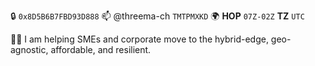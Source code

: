 🔒 `0x8D5B6B7FBD93D888` 📫 @threema-ch `TMTPMXKD` 🌍 __HOP__ `07Z-02Z` __TZ__ `UTC`

🕵🏼 I am helping SMEs and corporate move to the hybrid-edge, geo-agnostic, affordable, and resilient.

<!--
**adaptive/adaptive** is a ✨ _special_ ✨ repository because its `README.md` (this file) appears on your GitHub profile.

Here are some ideas to get you started:

- 🔭 I’m currently working on ...
- 🌱 I’m currently learning ...
- 👯 I’m looking to collaborate on ...
- 🤔 I’m looking for help with ...
- 💬 Ask me about ...
- 📫 How to reach me: ...
- 😄 Pronouns: ...
- ⚡ Fun fact: ...
-->
